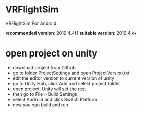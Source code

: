 # VRFlightSim
VRFlightSim For Android

**recommended version**: 2019.4.4f1
**suitable version**: 2019.4.x+

# open project on unity
- download project from Github
- go to folder ProjectSettings and open ProjectVersion.txt
- edit the editor version to current version of unity
- go to Unity Hub, click Add and select project folder
- open project, Unity will set the rest
- then go to File > Build Settings
- select Android and click Switch Platform
- now you can build and run
